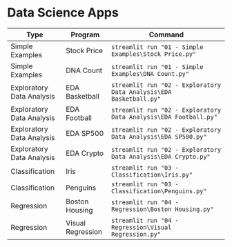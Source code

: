 # Data Science Apps

| Type                      | Program           | Command                                                                |
| ------------------------- | ----------------- | ---------------------------------------------------------------------- |
| Simple Examples           | Stock Price       | ```streamlit run "01 - Simple Examples\Stock Price.py"```              |
| Simple Examples           | DNA Count         | ```streamlit run "01 - Simple Examples\DNA Count.py"```                |
| Exploratory Data Analysis | EDA Basketball    | ```streamlit run "02 - Exploratory Data Analysis\EDA Basketball.py"``` |
| Exploratory Data Analysis | EDA Football      | ```streamlit run "02 - Exploratory Data Analysis\EDA Football.py"```   |
| Exploratory Data Analysis | EDA SP500         | ```streamlit run "02 - Exploratory Data Analysis\EDA SP500.py"```      |
| Exploratory Data Analysis | EDA Crypto        | ```streamlit run "02 - Exploratory Data Analysis\EDA Crypto.py"```     |
| Classification            | Iris              | ```streamlit run "03 - Classification\Iris.py"```                      |
| Classification            | Penguins          | ```streamlit run "03 - Classification\Penguins.py"```                  |
| Regression                | Boston Housing    | ```streamlit run "04 - Regression\Boston Housing.py"```                |
| Regression                | Visual Regression | ```streamlit run "04 - Regression\Visual Regression.py"```             |
